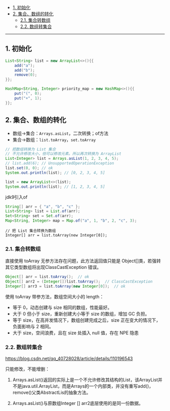 - [1. 初始化](#1-初始化)
- [2. 集合、数组的转化](#2-集合数组的转化)
  - [2.1. 集合转数组](#21-集合转数组)
  - [2.2. 数组转集合](#22-数组转集合)

---

## 1. 初始化

```java
List<String> list = new ArrayList<>(){{
    add("a");
    add("b");
    remove(0);
}};

HashMap<String, Integer> priority_map = new HashMap<>(){{
    put("(", 0);
    put("+", 1);
}};
```

## 2. 集合、数组的转化
- 数组→集合：`Arrays.asList`，二次转换；of方法
- 集合→数组：`list.toArray`，`set.toArray`

```java
// 把数组转换为 List 集合
// 不允许修改大小，但可以修改元素。所以再次转换为 ArrayList
List<Integer> list = Arrays.asList(1, 2, 3, 4, 5);
// list.add(6); // UnsupportedOperationException
list.set(0, 0); // ok
System.out.println(list); // [0, 2, 3, 4, 5]

list = new ArrayList<>(list);
System.out.println(list); // [1, 2, 3, 4, 5]
```
jdk9引入of
```java
String[] arr = { "a", "b", "c" };
List<String> list = List.of(arr);
Set<String> set = Set.of(arr);
Map<String, Integer> map = Map.of("a", 1, "b", 2, "c", 3);
```
```
// 把 List 集合转换为数组
Integer[] arr = list.toArray(new Integer[0]);
```

### 2.1. 集合转数组
直接使用 toArray 无参方法存在问题，此方法返回值只能是 Object[]类，若强转其它类型数组将出现ClassCastException 错误。
```java
Object[] arr = list.toArray();  // ok
Object[] arr2 = (Integer[])list.toArray();  // ClassCastException
Integer[] arr3 = list.toArray(new Integer[0]);  // ok
```
使用 toArray 带参方法，数组空间大小的 length：
- 等于 0，动态创建与 size 相同的数组，性能最好。
- 大于 0 但小于 size，重新创建大小等于 size 的数组，增加 GC 负担。
- 等于 size，在高并发情况下，数组创建完成之后，size 正在变大的情况下，负面影响与 2 相同。
- 大于 size，空间浪费，且在 size 处插入 null 值，存在 NPE 隐患
### 2.2. 数组转集合

https://blog.csdn.net/qq_40728028/article/details/110196543

只能修改，不能增删：
1. Arrays.asList()返回的实际上是一个不允许修改其结构的List，该ArrayList并不是java.util.ArrayList，而是Arrays的一个内部类，并没有重写add()，remove()父类AbstractLis的抽象方法。

2. Arrays.asList()与原数组Integer [] arr2底层使用的是同一份数据。